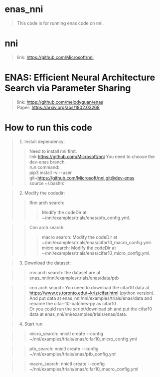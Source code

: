 # enas_nni
>This code is for running enas code on nni.  
# nni
>link:  https://github.com/Microsoft/nni  
# ENAS: Efficient Neural Architecture Search via Parameter Sharing
>link:  https://github.com/melodyguan/enas   
>Paper: https://arxiv.org/abs/1802.03268  

# How to run this code
>1. Install dependency:  
>>  Need to install nni first.  
>>  link:https://github.com/Microsoft/nni You need to choose the dev-enas branch.  
>>  run command:   
>>  pip3 install -v --user git+https://github.com/Microsoft/nni.git@dev-enas  
>>  source ~/.bashrc   

>2. Modify the codedir:
>>  Rnn arch search:
>>>    Modify the codeDir at ~/nni/examples/trials/enas/ptb_config.yml.   
      
>>  Cnn arch search:
>>>   macro search:  Modify the codeDir at  ~/nni/examples/trials/enas/cifar10_macro_config.yml.        
>>>   micro search:   Modify the codeDir at ~/nni/examples/trials/enas/cifar10_micro_config.yml.    
        
>3. Download the dataset:
  
>> rnn arch search:    the dataset are at enas_nni/nni/examples/trials/enas/data/ptb
    
>>  cnn arch search:  You need to download the cifar10 data at https://www.cs.toronto.edu/~kriz/cifar.html (python version).   
And put data at  enas_nni/nni/examples/trials/enas/data and rename the cifar-10-batches-py as cifar10 .   
Or you could run the script/download.sh and put the cifar10 data at enas_nni/nni/examples/trials/enas/data.  
  
>4. Start run
  
>>  micro_search:
>>    nnictl create --config ~/nni/examples/trials/enas/cifar10_micro_config.yml  
  
>>  ptb_search:
>>    nnictl create --config ~/nni/examples/trials/enas/ptb_config.yml  
  
>>  macro_search:
>>    nnictl create --config ~/nni/examples/trials/enas/cifar10_macro_config.yml  
  


